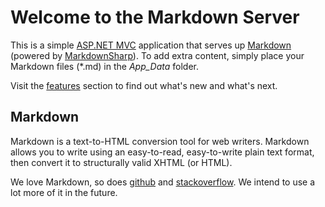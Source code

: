 ﻿Welcome to the Markdown Server
==============================

This is a simple [ASP.NET MVC][1] application that serves up [Markdown][2] (powered by [MarkdownSharp][3]).  To add extra content, simply place your Markdown files (\*.md) in the *App_Data* folder.

Visit the [features](02-Features.md) section to find out what's new and what's next.

Markdown
--------
Markdown is a text-to-HTML conversion tool for web writers. Markdown allows you to write using an easy-to-read, easy-to-write plain text format, then convert it to structurally valid XHTML (or HTML).

We love Markdown, so does [github][4] and [stackoverflow][5].  We intend to use a lot more of it in the future.

[1]: http://www.asp.net/mvc/mvc4
[2]: http://daringfireball.net/projects/markdown
[3]: http://code.google.com/p/markdownsharp
[4]: http://github.github.com/github-flavored-markdown
[5]: http://stackoverflow.com/editing-help
